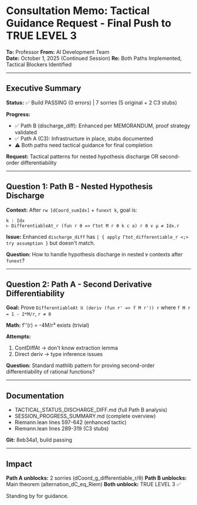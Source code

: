 # Consultation Memo: Tactical Guidance Request - Final Push to TRUE LEVEL 3

**To:** Professor
**From:** AI Development Team  
**Date:** October 1, 2025 (Continued Session)
**Re:** Both Paths Implemented, Tactical Blockers Identified

---

## Executive Summary

**Status:** ✅ Build PASSING (0 errors) | 7 sorries (5 original + 2 C3 stubs)

**Progress:**
- ✅ Path B (discharge_diff): Enhanced per MEMORANDUM, proof strategy validated
- ✅ Path A (C3): Infrastructure in place, stubs documented
- ⚠️ Both paths need tactical guidance for final completion

**Request:** Tactical patterns for nested hypothesis discharge OR second-order differentiability

---

## Question 1: Path B - Nested Hypothesis Discharge

**Context:** After `rw [dCoord_sumIdx]` + `funext k`, goal is:
```
k : Idx
⊢ DifferentiableAt_r (fun r θ => Γtot M r θ k c a) r θ ∨ μ ≠ Idx.r
```

**Issue:** Enhanced `discharge_diff` has `| { apply Γtot_differentiable_r <;> try assumption }` but doesn't match.

**Question:** How to handle hypothesis discharge in nested `∀` contexts after `funext`?

---

## Question 2: Path A - Second Derivative Differentiability

**Goal:** Prove `DifferentiableAt ℝ (deriv (fun r' => f M r')) r` where `f M r = 1 - 2*M/r`, `r ≠ 0`

**Math:** f''(r) = -4M/r³ exists (trivial)

**Attempts:**
1. ContDiffAt → don't know extraction lemma
2. Direct deriv → type inference issues

**Question:** Standard mathlib pattern for proving second-order differentiability of rational functions?

---

## Documentation

- TACTICAL_STATUS_DISCHARGE_DIFF.md (full Path B analysis)
- SESSION_PROGRESS_SUMMARY.md (complete overview)
- Riemann.lean lines 597-642 (enhanced tactic)
- Riemann.lean lines 289-319 (C3 stubs)

**Git:** 8eb34a1, build passing

---

## Impact

**Path A unblocks:** 2 sorries (dCoord_g_differentiable_r/θ)
**Path B unblocks:** Main theorem (alternation_dC_eq_Riem)
**Both unblock:** TRUE LEVEL 3 ✅

Standing by for guidance.
